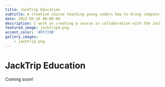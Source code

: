 ```yaml
---
title: JackTrip Education
subtitle: A creative course teaching young coders how to bring computer music to life.
date: 2022-05-26 00:00:00
description: I work on creating a course in collaboration with the JackTrip foundation, teaching young coders how to code their own musical interface.
featured_image: jacktrip4.png
accent_color: '#FF715B'
gallery_images:
    - jacktrip.png
---
```

# JackTrip Education

Coming soon!
